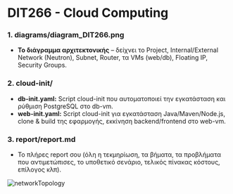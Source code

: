 # DIT266 - Cloud Computing


### 1. **diagrams/diagram_DIT266.png**
- **Το διάγραμμα αρχιτεκτονικής** – δείχνει το Project, Internal/External Network (Neutron), Subnet, Router, τα VMs (web/db), Floating IP, Security Groups.
  

### 2. **cloud-init/**
- **db-init.yaml:** Script cloud-init που αυτοματοποιεί την εγκατάσταση και ρύθμιση PostgreSQL στο db-vm.
- **web-init.yaml:** Script cloud-init για εγκατάσταση Java/Maven/Node.js, clone & build της εφαρμογής, εκκίνηση backend/frontend στο web-vm.

### 3. **report/report.md**
- Το πλήρες report σου (όλη η τεκμηρίωση, τα βήματα, τα προβλήματα που αντιμετώπισες, το υποθετικό σενάριο, τελικός πίνακας κόστους, επίλογος κλπ).




![networkTopology](https://github.com/user-attachments/assets/d8cdebf5-f1ad-4a1e-b700-7ad9e2167456)
